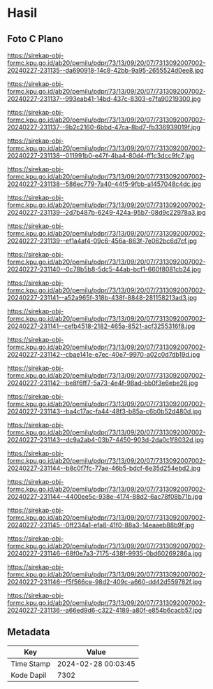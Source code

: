 # Hasil

## Foto C Plano

https://sirekap-obj-formc.kpu.go.id/ab20/pemilu/pdpr/73/13/09/20/07/7313092007002-20240227-231135--da690918-14c8-42bb-9a95-2655524d0ee8.jpg

https://sirekap-obj-formc.kpu.go.id/ab20/pemilu/pdpr/73/13/09/20/07/7313092007002-20240227-231137--993eab41-14bd-437c-8303-e7fa90219300.jpg

https://sirekap-obj-formc.kpu.go.id/ab20/pemilu/pdpr/73/13/09/20/07/7313092007002-20240227-231137--9b2c2160-6bbd-47ca-8bd7-fb336939019f.jpg

https://sirekap-obj-formc.kpu.go.id/ab20/pemilu/pdpr/73/13/09/20/07/7313092007002-20240227-231138--011991b0-e47f-4ba4-80d4-ff1c3dcc9fc7.jpg

https://sirekap-obj-formc.kpu.go.id/ab20/pemilu/pdpr/73/13/09/20/07/7313092007002-20240227-231138--586ec779-7a40-44f5-9fbb-a1457048c4dc.jpg

https://sirekap-obj-formc.kpu.go.id/ab20/pemilu/pdpr/73/13/09/20/07/7313092007002-20240227-231139--2d7b487b-6249-424a-95b7-08d9c22978a3.jpg

https://sirekap-obj-formc.kpu.go.id/ab20/pemilu/pdpr/73/13/09/20/07/7313092007002-20240227-231139--ef1a4af4-09c6-456a-863f-7e062bc6d7cf.jpg

https://sirekap-obj-formc.kpu.go.id/ab20/pemilu/pdpr/73/13/09/20/07/7313092007002-20240227-231140--0c78b5b8-5dc5-44ab-bcf1-660f8081cb24.jpg

https://sirekap-obj-formc.kpu.go.id/ab20/pemilu/pdpr/73/13/09/20/07/7313092007002-20240227-231141--a52a965f-318b-438f-8848-281158213ad3.jpg

https://sirekap-obj-formc.kpu.go.id/ab20/pemilu/pdpr/73/13/09/20/07/7313092007002-20240227-231141--cefb4518-2182-465a-8521-acf3255316f8.jpg

https://sirekap-obj-formc.kpu.go.id/ab20/pemilu/pdpr/73/13/09/20/07/7313092007002-20240227-231142--cbae141e-e7ec-40e7-9970-a02c0d7db19d.jpg

https://sirekap-obj-formc.kpu.go.id/ab20/pemilu/pdpr/73/13/09/20/07/7313092007002-20240227-231142--be8f6ff7-5a73-4e4f-98ad-bb0f3e6ebe26.jpg

https://sirekap-obj-formc.kpu.go.id/ab20/pemilu/pdpr/73/13/09/20/07/7313092007002-20240227-231143--ba4c17ac-fa44-48f3-b85a-c6b0b52d480d.jpg

https://sirekap-obj-formc.kpu.go.id/ab20/pemilu/pdpr/73/13/09/20/07/7313092007002-20240227-231143--dc9a2ab4-03b7-4450-903d-2da0c1f8032d.jpg

https://sirekap-obj-formc.kpu.go.id/ab20/pemilu/pdpr/73/13/09/20/07/7313092007002-20240227-231144--b8c0f7fc-77ae-46b5-bdcf-6e35d254ebd2.jpg

https://sirekap-obj-formc.kpu.go.id/ab20/pemilu/pdpr/73/13/09/20/07/7313092007002-20240227-231144--4400ee5c-938e-4174-88d2-6ac78f08b71b.jpg

https://sirekap-obj-formc.kpu.go.id/ab20/pemilu/pdpr/73/13/09/20/07/7313092007002-20240227-231145--0ff234a1-efa8-41f0-88a3-14eaaeb88b9f.jpg

https://sirekap-obj-formc.kpu.go.id/ab20/pemilu/pdpr/73/13/09/20/07/7313092007002-20240227-231146--68f0e7a3-7175-438f-9935-0bd60269286a.jpg

https://sirekap-obj-formc.kpu.go.id/ab20/pemilu/pdpr/73/13/09/20/07/7313092007002-20240227-231146--f5f566ce-98d2-409c-a660-dd42d559782f.jpg

https://sirekap-obj-formc.kpu.go.id/ab20/pemilu/pdpr/73/13/09/20/07/7313092007002-20240227-231136--a66ed9d6-c322-4189-a80f-e854b6cacb57.jpg


## Metadata

| Key        | Value               |
| ---------- | ------------------- |
| Time Stamp | 2024-02-28 00:03:45 |
| Kode Dapil | 7302                |



